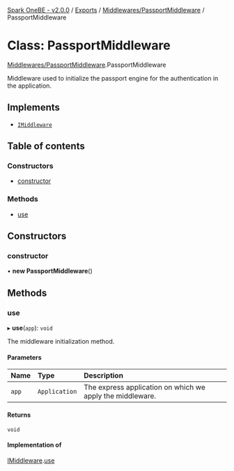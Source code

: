 [Spark OneBE - v2.0.0](../README.md) / [Exports](../modules.md) / [Middlewares/PassportMiddleware](../modules/Middlewares_PassportMiddleware.md) / PassportMiddleware

# Class: PassportMiddleware

[Middlewares/PassportMiddleware](../modules/Middlewares_PassportMiddleware.md).PassportMiddleware

Middleware used to initialize the passport engine for the authentication
in the application.

## Implements

- [`IMiddleware`](../interfaces/Middlewares_IMiddleware.IMiddleware.md)

## Table of contents

### Constructors

- [constructor](Middlewares_PassportMiddleware.PassportMiddleware.md#constructor)

### Methods

- [use](Middlewares_PassportMiddleware.PassportMiddleware.md#use)

## Constructors

### constructor

• **new PassportMiddleware**()

## Methods

### use

▸ **use**(`app`): `void`

The middleware initialization method.

#### Parameters

| Name | Type | Description |
| :------ | :------ | :------ |
| `app` | `Application` | The express application on which we apply the middleware. |

#### Returns

`void`

#### Implementation of

[IMiddleware](../interfaces/Middlewares_IMiddleware.IMiddleware.md).[use](../interfaces/Middlewares_IMiddleware.IMiddleware.md#use)
